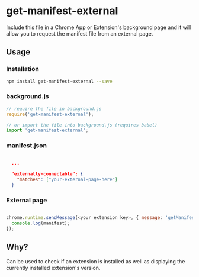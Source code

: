 # get-manifest-external

Include this file in a Chrome App or Extension's background page
and it will allow you to request the manifest file from an
external page.

## Usage

### Installation
```bash
npm install get-manifest-external --save
```

### background.js
```javascript
// require the file in background.js
require('get-manifest-external');

// or import the file into background.js (requires babel)
import 'get-manifest-external';

```

### manifest.json
```json
  
  ...

  "externally-connectable": {
    "matches": ["your-external-page-here"]
  }  

```

### External page
```javascript

chrome.runtime.sendMessage(<your extension key>, { message: 'getManifest' }, function(manifest) {
  console.log(manifest);
});
```

## Why?
Can be used to check if an extension is installed as well as displaying 
the currently installed extension's version.
